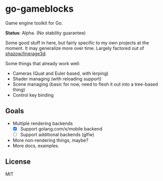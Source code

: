 # go-gameblocks

Game engine toolkit for Go.

**Status**: Alpha. (No stability guarantee)

Some good stuff in here, but fairly specific to my own projects at the moment.
It may generalize more over time. Largely factored out of 
[shazow/linerage3d](https://github.com/shazow/linerage3d).

Some things that already work well:

- Cameras (Quat and Euler based, with lerping)
- Shader managing (with reloading support)
- Scene managing (basic for now, need to flesh it out into a tree-based thing)
- Control key binding


## Goals

- Multiple rendering backends
  - [x] Support golang.com/x/mobile backend
  - [ ] Support additional backends (glfw)

- More non-rendering things, maybe?
- More docs, examples.


## License

MIT
